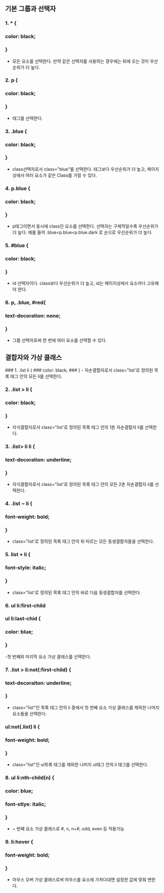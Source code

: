 <h2>기본 그룹과 선택자</h2>

### 1. * {
### color: black;
### }
- 모든 요소를 선택한다.
만약 같은 선택자를 사용하는 경우에는 뒤에 오는 것이 우선순위가 더 높다.

### 2. p {
### color: black;
### }
- 태그를 선택한다.

### 3. .blue {
### color: black;
### }
- class선택자로서 class="blue"를 선택한다.
태그보다 우선순위가 더 높고, 페이지 상에서 여러 요소가 같은 Class를 가질 수 있다.

### 4. p.blue {
### color: black;
### }
- p태그이면서 동시에 class인 요소를 선택한다.
선택자는 구체적일수록 우선순위가 더 높다.
예를 들어 .blue<p.blue<p.blue.dark 로 순으로 우선순위가 더 높다.

### 5. #blue {
### color: black;
### }
- id 선택자이다.
class보다 우선순위가 더 높고, id는 페이지상에서 요소마다 고유해야 한다.

### 6. p, .blue, #red{
### text-decoration: none;
### }
- 그룹 선택자로써 한 번에 여러 요소를 선택할 수 있다.

<h2>결합자와 가상 클래스</h2>
### 1. .list li {
### color: black;
### }
- 자손결합자로서 class="list'로 정의된 목록 태그 안의 모든 li를 선택한다.

### 2. .list > li {
### color: black;
### }
- 자식결합자로서 class="list'로 정의된 목록 태그 안의 1촌 자손결합자 li를 선택한다.

### 3. .list> li li {
### text-decoration: underline;
### }
- 자식결합자로서 class="list'로 정의된 목록 태그 안의 모든 2촌 자손결합자 li를 선택한다.

### 4. .list ~ li {
### font-weight: bold;
### }
- class="list'로 정의된 목록 태그 안의 뒤 따르는 모든 동생결합자들을 선택한다.

### 5. list + li {
### font-style: italic;
### }
- class="list'로 정의된 목록 태그 안의 바로 다음 동생결합자를 선택한다.

### 6. ul li:first-child
### ul li:last-chid {
### color: blue;
### }
-첫 번째와 마지막 요소 가상 클래스를 선택한다.

### 7. .list > li:not(:first-child) {
### text-decoraiton: underline;
### }
- class="list"인 목록 태그 안의 li 중에서 첫 번째 요소 가상 클래스를 제외한 나머지 요소들을 선택한다.

### ul:not(.list) li {
### font-weight: bold;
### }
- class="list"인 ul목록 태그를 제외한 나머지 ul태그 안의 li 태그를 선택한다.

### 8. ul li:nth-child(n) {
### color: blue;
### font-stlye: italic;
### }
- ~ 번째 요소 가상 클래스로 #, n, n+#, odd, even 등 적용가능

### 9. li:hover {
### font-weight: bold;
### }
- 마우스 오버 가상 클래스로써 마우스를 요소에 가져다대면 설정한 값에 맞춰 변한다.
